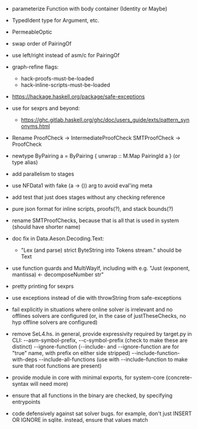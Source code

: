 - parameterize Function with body container (Identity or Maybe)
- TypedIdent type for Argument, etc.
- PermeableOptic
- swap order of PairingOf
- use left/right instead of asm/c for PairingOf

- graph-refine flags:
    - hack-proofs-must-be-loaded
    - hack-inline-scripts-must-be-loaded

- https://hackage.haskell.org/package/safe-exceptions

- use for sexprs and beyond:
    - https://ghc.gitlab.haskell.org/ghc/doc/users_guide/exts/pattern_synonyms.html

- Rename ProofCheck -> IntermediateProofCheck
         SMTProofCheck -> ProofCheck

- newtype ByPairing a = ByPairing { unwrap :: M.Map PairingId a }
  (or type alias)

- add parallelism to stages
- use NFData1 with fake (a -> ()) arg to avoid eval'ing meta
- add test that just does stages without any checking reference

- pure json format for inline scripts, proofs(?), and stack bounds(?)
- rename SMTProofChecks, because that is all that is used in system (should have shorter name)

- doc fix in Data.Aeson.Decoding.Text:
  - "Lex (and parse) strict ByteString into Tokens stream." should be Text

- use function guards and MultiWayIf, including with e.g. "Just (exponent, mantissa) <- decomposeNumber str"

- pretty printing for sexprs

- use exceptions instead of die with throwString from safe-exceptions

- fail explicitly in situations where online solver is irrelevant and no offlines solvers are configured
  (or, in the case of justTheseChecks, no hyp offline solvers are configured)

- remove SeL4.hs. in general, provide expressivity required by target.py in CLI:
    --asm-symbol-prefix, --c-symbol-prefix
      (check to make these are distinct)
    --ignore-function
    (--include- and --ignore-function are for "true" name, with prefix on either side stripped)
    --include-function-with-deps
    --include-all-functions
      (use with --include-function to make sure that root functions are present)

- provide module in core with minimal exports, for system-core (concrete-syntax will need more)

- ensure that all functions in the binary are checked, by specifying entrypoints

- code defensively against sat solver bugs. for example, don't just INSERT OR IGNORE in sqlite. instead, ensure that values match
